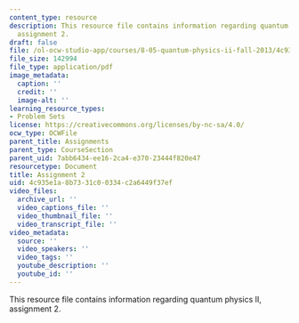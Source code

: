 ```yaml
---
content_type: resource
description: This resource file contains information regarding quantum physics II,
  assignment 2.
draft: false
file: /ol-ocw-studio-app/courses/8-05-quantum-physics-ii-fall-2013/4c935e1a8b7331c00334c2a6449f37ef_MIT8_05F13_ps2.pdf
file_size: 142994
file_type: application/pdf
image_metadata:
  caption: ''
  credit: ''
  image-alt: ''
learning_resource_types:
- Problem Sets
license: https://creativecommons.org/licenses/by-nc-sa/4.0/
ocw_type: OCWFile
parent_title: Assignments
parent_type: CourseSection
parent_uid: 7abb6434-ee16-2ca4-e370-23444f820e47
resourcetype: Document
title: Assignment 2
uid: 4c935e1a-8b73-31c0-0334-c2a6449f37ef
video_files:
  archive_url: ''
  video_captions_file: ''
  video_thumbnail_file: ''
  video_transcript_file: ''
video_metadata:
  source: ''
  video_speakers: ''
  video_tags: ''
  youtube_description: ''
  youtube_id: ''
---
```

This resource file contains information regarding quantum physics II, assignment 2.